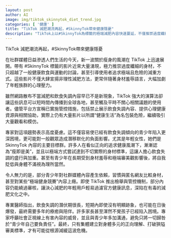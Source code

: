 ```yaml
---
layout: post
author: AI
image: img/tiktok_skinnytok_diet_trend.jpg
categories: [ '健康' ]
title: "TikTok 減肥潮流再起，#SkinnyTok帶來健康隱憂"
description: "TikTok上以#SkinnyTok為標籤的極端減肥內容快速蔓延，不僅推崇過度纖細的審美標準，還助長飲食失調與身材羞辱風氣。專家憂心演算法讓大量年輕人頻繁接觸危險減肥資訊，加劇心理壓力及自我否定。即使平台有控管機制，仍難以遏止有毒身體焦慮文化擴散，讓青少年深陷不健康審美循環，而解方需來自集體正視身體多元價值，打破狹隘審美。"
---
```

TikTok 減肥潮流再起，#SkinnyTok帶來健康隱憂

在社群媒體日益滲透人們生活的今天，新一波關於瘦身的風潮在 TikTok 上迅速展開。帶有 #SkinnyTok 標籤的影片近來大量湧現，極力推崇過度纖細的身材，不只超越了一般健康飲食與運動的討論，甚至引導使用者追求極端且危險的減重方式。這些影片不僅大肆宣揚非理性減肥方法，更常伴隨著身材羞辱語言，大幅加劇了年輕族群的心理壓力。

雖然網路散布不當減肥和飲食失調內容早已不是新現象，TikTok 強大的演算法卻讓這些訊息可以短時間內傳播到全球各地，甚至觸及平時不關心相關議題的使用者。儘管平台方宣稱已實施管控措施，包括禁止展示飲食失調內容、提供心理健康資源與相關協助，實際上仍有大量影片以所謂“健康生活”為名包裝危險，繼續吸引大量觀看和模仿。

專家對這項趨勢表示高度憂慮。這不僅容易使已經有飲食失調傾向的青少年陷入更深困境，更可能對一般觀眾造成潛移默化的負面影響。尤其是年輕女性，她們是 SkinnyTok 內容的主要目標群。許多人在看似正向的追求健康風潮下，漸漸認為“瘦即是美”，並且以極端方式嘗試達到不切實際的身材標準，這讓人擔心飲食失調的盛行與加重。甚至有青少年在長期受到身材羞辱和極端審美觀影響後，將自我貶低與身體不滿視為理所當然。

令人無力的是，部分青少年對社群媒體內容產生依賴，習慣與匿名網友比較身材，甚至對某些“極端健身競賽”內容上癮。即使 TikTok 推出檢舉與管控機制，部分內容仍能繞過審核，讓決心減肥的年輕用戶輕易過濾官方健康訊息，深陷在有毒的減肥文化之中。

專業醫師指出，飲食失調的潛伏期很長，短期內即使沒有明顯跡象，也可能在日後爆發，最終需要多年的療癒與陪伴。許多家長甚至渾然不覺孩子已經陷入困境。專家呼籲社會正視線上有害內容的威脅，並且與青少年多加溝通，避免只將一切歸咎於“青少年自己要負責任”。最終，只有集體建立對身體多元的正向理解、打破狹隘審美標準，才有可能從根源減緩這波危機。